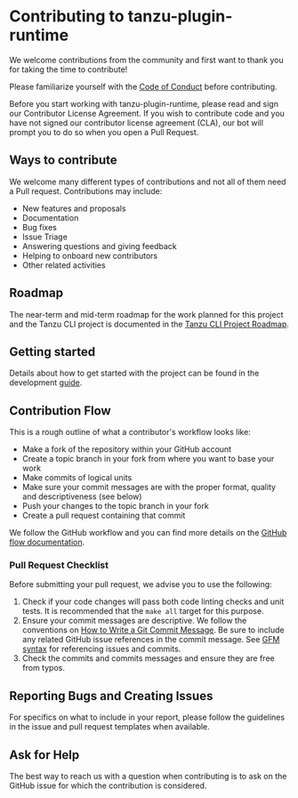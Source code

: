 # Contributing to tanzu-plugin-runtime

We welcome contributions from the community and first want to thank you for taking the time to contribute!

Please familiarize yourself with the [Code of Conduct](./CODE_OF_CONDUCT.md) before contributing.

Before you start working with tanzu-plugin-runtime, please read and sign our Contributor License Agreement. If
you wish to contribute code and you have not signed our contributor license agreement (CLA), our bot will prompt you to do so when you open a Pull Request.

## Ways to contribute

We welcome many different types of contributions and not all of them need a Pull request. Contributions may include:

* New features and proposals
* Documentation
* Bug fixes
* Issue Triage
* Answering questions and giving feedback
* Helping to onboard new contributors
* Other related activities

## Roadmap

The near-term and mid-term roadmap for the work planned for this project and
the Tanzu CLI project is documented in the
[Tanzu CLI Project Roadmap](https://github.com/vmware-tanzu/tanzu-cli/blob/main/ROADMAP.md).

## Getting started

Details about how to get started with the project can be found in the development [guide](docs/dev.md).

## Contribution Flow

This is a rough outline of what a contributor's workflow looks like:

* Make a fork of the repository within your GitHub account
* Create a topic branch in your fork from where you want to base your work
* Make commits of logical units
* Make sure your commit messages are with the proper format, quality and descriptiveness (see below)
* Push your changes to the topic branch in your fork
* Create a pull request containing that commit

We follow the GitHub workflow and you can find more details on the [GitHub flow documentation](https://docs.github.com/en/get-started/quickstart/github-flow).

### Pull Request Checklist

Before submitting your pull request, we advise you to use the following:

1. Check if your code changes will pass both code linting checks and unit tests. It is recommended that the `make all` target for this purpose.
2. Ensure your commit messages are descriptive. We follow the conventions on [How to Write a Git Commit Message](http://chris.beams.io/posts/git-commit/). Be sure to include any related GitHub issue references in the commit message. See [GFM syntax](https://guides.github.com/features/mastering-markdown/#GitHub-flavored-markdown) for referencing issues and commits.
3. Check the commits and commits messages and ensure they are free from typos.

## Reporting Bugs and Creating Issues

For specifics on what to include in your report, please follow the guidelines in the issue and pull request templates when available.

## Ask for Help

The best way to reach us with a question when contributing is to ask on the
GitHub issue for which the contribution is considered.
